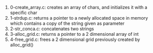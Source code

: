 1. 0-create_array.c: creates an array of chars, and initializes it with a specific char
2. 1-strdup.c: returns a pointer to a newly allocated space in memory which contains a copy of the string given as parameter
3. 2-str_conca.c: concatenates two strings
4. 3-alloc_grid.c: returns a pointer to a 2 dimensional array of int
5. 4-free_grid.c: frees a 2 dimensional grid previously created by alloc_grid()


